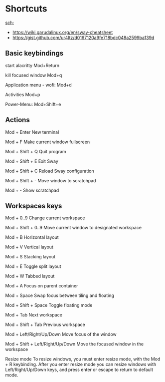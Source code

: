 # Shortcuts
[sch:](https://www.google.com/search?q=sway+window+manager+hotkeys)
- https://wiki.garudalinux.org/en/sway-cheatsheet
- https://gist.github.com/ur4ltz/d0167120a9fe718bdc048a2599ba139d

## Basic keybindings
start alacritty                         Mod+Return

kill focused window             Mod+q

Application menu - wofi:     Mod+d

Activities                                Mod+p

Power-Menu:                         Mod+Shift+e

## Actions
Mod + Enter New terminal

Mod + F Make current window fullscreen

Mod + Shift + Q Quit program

Mod + Shift + E Exit Sway

Mod + Shift + C Reload Sway configuration

Mod + Shift + - Move window to scratchpad

Mod + - Show scratchpad

## Workspaces keys
Mod + 0..9 Change current workspace

Mod + Shift + 0..9 Move current window to designated workspace

Mod + B Horizontal layout

Mod + V Vertical layout

Mod + S Stacking layout

Mod + E Toggle split layout

Mod + W Tabbed layout

Mod + A Focus on parent container

Mod + Space Swap focus between tiling and floating

Mod + Shift + Space Toggle floating mode

Mod + Tab Next workspace

Mod + Shift + Tab Previous workspace

Mod + Left/Right/Up/Down Move focus of the window

Mod + Shift + Left/Right/Up/Down Move the focused window in the workspace

Resize mode
To resize windows, you must enter resize mode, with the Mod + R keybinding. After you enter resize mode you can resize windows with Left/Right/Up/Down keys, and press enter or escape to return to default mode.
